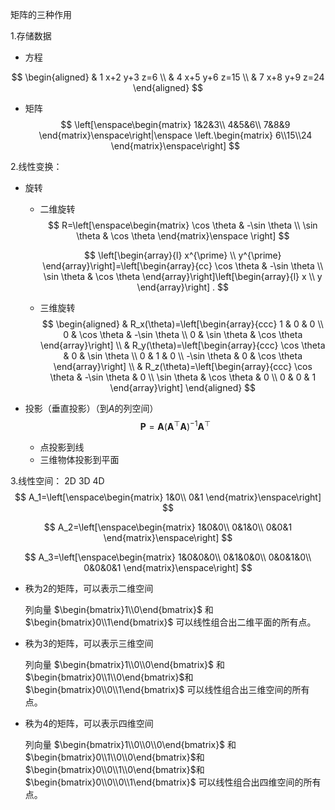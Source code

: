 矩阵的三种作用

1.存储数据

- 方程

$$
\begin{aligned}
& 1 x+2 y+3 z=6 \\
& 4 x+5 y+6 z=15 \\
& 7 x+8 y+9 z=24
\end{aligned}
$$

- 矩阵
  $$
  \left[\enspace\begin{matrix}
  1&2&3\\
  4&5&6\\
  7&8&9
  \end{matrix}\enspace\right|\enspace
  \left.\begin{matrix}
  6\\15\\24
  \end{matrix}\enspace\right]
  $$
  

2.线性变换：

- 旋转

  - 二维旋转
    $$
    R=\left[\enspace\begin{matrix}
    \cos \theta & -\sin \theta \\
    \sin \theta & \cos \theta
    \end{matrix}\enspace
    \right]
    $$

    $$
    \left[\begin{array}{l}
    x^{\prime} \\
    y^{\prime}
    \end{array}\right]=\left[\begin{array}{cc}
    \cos \theta & -\sin \theta \\
    \sin \theta & \cos \theta
    \end{array}\right]\left[\begin{array}{l}
    x \\
    y
    \end{array}\right] .
    $$

    

  - 三维旋转
    $$
    \begin{aligned}
    & R_x(\theta)=\left[\begin{array}{ccc}
    1 & 0 & 0 \\
    0 & \cos \theta & -\sin \theta \\
    0 & \sin \theta & \cos \theta
    \end{array}\right] \\
    & R_y(\theta)=\left[\begin{array}{ccc}
    \cos \theta & 0 & \sin \theta \\
    0 & 1 & 0 \\
    -\sin \theta & 0 & \cos \theta
    \end{array}\right] \\
    & R_z(\theta)=\left[\begin{array}{ccc}
    \cos \theta & -\sin \theta & 0 \\
    \sin \theta & \cos \theta & 0 \\
    0 & 0 & 1
    \end{array}\right]
    \end{aligned}
    $$
    

    

- 投影（垂直投影）（到$A$的列空间）
  $$
  \mathbf{P}=\mathbf{A}\left(\mathbf{A}^{\top} \mathbf{A}\right)^{-1} \mathbf{A}^{\top} 
  $$
  

  - 点投影到线
  - 三维物体投影到平面

3.线性空间： 2D 3D 4D
$$
A_1=\left[\enspace\begin{matrix}
1&0\\
0&1
\end{matrix}\enspace\right]
$$

$$
A_2=\left[\enspace\begin{matrix}
1&0&0\\
0&1&0\\
0&0&1
\end{matrix}\enspace\right]
$$

$$
A_3=\left[\enspace\begin{matrix}
1&0&0&0\\
0&1&0&0\\
0&0&1&0\\
0&0&0&1
\end{matrix}\enspace\right]
$$

- 秩为2的矩阵，可以表示二维空间

  列向量 $\begin{bmatrix}1\\0\end{bmatrix}$ 和 $\begin{bmatrix}0\\1\end{bmatrix}$ 可以线性组合出二维平面的所有点。

- 秩为3的矩阵，可以表示三维空间

  列向量 $\begin{bmatrix}1\\0\\0\end{bmatrix}$ 和 $\begin{bmatrix}0\\1\\0\end{bmatrix}$和$\begin{bmatrix}0\\0\\1\end{bmatrix}$ 可以线性组合出三维空间的所有点。

- 秩为4的矩阵，可以表示四维空间

  列向量 $\begin{bmatrix}1\\0\\0\\0\end{bmatrix}$ 和 $\begin{bmatrix}0\\1\\0\\0\end{bmatrix}$和$\begin{bmatrix}0\\0\\1\\0\end{bmatrix}$和$\begin{bmatrix}0\\0\\0\\1\end{bmatrix}$ 可以线性组合出四维空间的所有点。
  
  